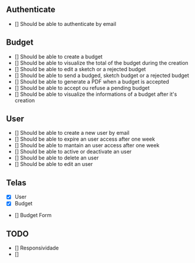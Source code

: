 ## Authenticate
- [] Should be able to authenticate by email

## Budget
- [] Should be able to create a budget
- [] Should be able to visualize the total of the budget during the creation
- [] Should be able to edit a sketch or a rejected budget
- [] Should be able to send a budged, sketch budget or a rejected budget
- [] Should be able to generate a PDF when a budget is accepted 
- [] Should be able to accept ou refuse a pending budget
- [] Should be able to visualize the informations of a budget after it's creation

## User
- [] Should be able to create a new user by email
- [] Should be able to expire an user access after one week
- [] Should be able to mantain an user access after one week
- [] Should be able to active or deactivate an user
- [] Should be able to delete an user
- [] Should be able to edit an user


## Telas
- [x] User
- [x] Budget
- [] Budget Form

## TODO
- [] Responsividade
- [] 
